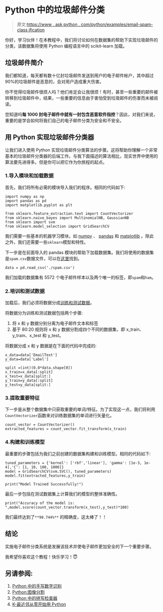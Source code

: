 # Python 中的垃圾邮件分类

> 原文:[https://www . ask python . com/python/examples/email-spam-class ification](https://www.askpython.com/python/examples/email-spam-classification)

你好，学习伙伴！在本教程中，我们将讨论如何在数据集的帮助下实现垃圾邮件的分类，该数据集将使用 Python 编程语言中的 scikit-learn 加载。

## 垃圾邮件简介

我们都知道，每天都有数十亿封垃圾邮件发送到用户的电子邮件帐户，其中超过 90%的垃圾邮件是恶意的，会对用户造成重大伤害。

你不觉得垃圾邮件很烦人吗？他们肯定会让我很烦！有时，甚至一些重要的邮件被转移到垃圾邮件中，结果，一些重要的信息由于害怕受到垃圾邮件的伤害而未被阅读。

您知道吗**每 1000 封电子邮件中就有一封包含恶意软件指控**？因此，对我们来说，重要的是学会如何将我们自己的电子邮件分类为安全和不安全。

## 用 Python 实现垃圾邮件分类器

让我们进入使用 Python 实现垃圾邮件分类算法的步骤。这将帮助你理解一个非常基本的垃圾邮件分类器的后端工作。与我下面描述的算法相比，现实世界中使用的算法要先进得多。但是你可以把它作为你旅程的起点。

### 1.导入模块和加载数据

首先，我们将所有必需的模块导入我们的程序。相同的代码如下:

```
import numpy as np
import pandas as pd
import matplotlib.pyplot as plt

from sklearn.feature_extraction.text import CountVectorizer
from sklearn.naive_bayes import MultinomialNB, GaussianNB
from sklearn import svm
from sklearn.model_selection import GridSearchCV

```

我们需要一些基本的机器学习模块，如 [numpy](https://www.askpython.com/python-modules/numpy/numpy-bitwise-operations) 、 [pandas](https://www.askpython.com/python-modules/pandas/python-pandas-module-tutorial) 和 [matplotlib](https://www.askpython.com/python-modules/matplotlib/python-matplotlib) 。除此之外，我们还需要一些`sklearn`模型和特性。

下一步是在前面导入的 pandas 模块的帮助下加载数据集。我们将使用的数据集是`spam.csv`数据文件，可以在[这里](https://www.kaggle.com/uciml/sms-spam-collection-dataset)找到。

```
data = pd.read_csv('./spam.csv')

```

我们加载的数据集有 5572 个电子邮件样本以及两个唯一的标签，即`spam`和`ham`。

### 2.培训和测试数据

加载后，我们必须将数据分成[训练和测试数据](https://www.askpython.com/python/examples/split-data-training-and-testing-set)。

将数据分为训练和测试数据包括两个步骤:

1.  将 x 和 y 数据分别分离为电子邮件文本和标签
2.  基于 80:20 规则将 x 和 y 数据分割成四个不同的数据集，即 x_train、y_train、x_test 和 y_test。

将数据分成 x 和 y 数据是在下面的代码中完成的:

```
x_data=data['EmailText']
y_data=data['Label']

split =(int)(0.8*data.shape[0])
x_train=x_data[:split]
x_test=x_data[split:]
y_train=y_data[:split]
y_test=y_data[split:]

```

### 3.提取重要特征

下一步是从整个数据集中只获取重要的单词/特征。为了实现这一点，我们将利用`CountVectorizer`函数来对训练数据集的单词进行矢量化。

```
count_vector = CountVectorizer()  
extracted_features = count_vector.fit_transform(x_train)

```

### 4.构建和训练模型

最重要的步骤包括为我们之前创建的数据集构建和训练模型。相同的代码如下:

```
tuned_parameters = {'kernel': ['rbf','linear'], 'gamma': [1e-3, 1e-4],'C': [1, 10, 100, 1000]}
model = GridSearchCV(svm.SVC(), tuned_parameters)
model.fit(extracted_features,y_train)

print("Model Trained Successfully!")

```

最后一步包括在测试数据集上计算我们的模型的整体准确性。

```
print("Accuracy of the model is: ",model.score(count_vector.transform(x_test),y_test)*100)

```

我们最终达到了`**98.744%**` 的精确度，这太棒了！！

## 结论

实施电子邮件分类系统是发展该技术并使电子邮件更加安全的下一个重要步骤。

我希望你喜欢这个教程！快乐学习！😇

## 另请参阅:

1.  [Python 中的手写数字识别](https://www.askpython.com/python/examples/handwritten-digit-recognition)
2.  [Python:图像分割](https://www.askpython.com/python/examples/image-segmentation)
3.  [Python 中的拼写检查器](https://www.askpython.com/python/examples/spell-checker-in-python)
4.  [K-最近邻从零开始用 Python](https://www.askpython.com/python/examples/k-nearest-neighbors-from-scratch)